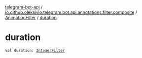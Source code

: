 [telegram-bot-api](../../index.md) / [io.github.oleksivio.telegram.bot.api.annotations.filter.composite](../index.md) / [AnimationFilter](index.md) / [duration](./duration.md)

# duration

`val duration: `[`IntegerFilter`](../../io.github.oleksivio.telegram.bot.api.annotations.filter.primitive/-integer-filter/index.md)